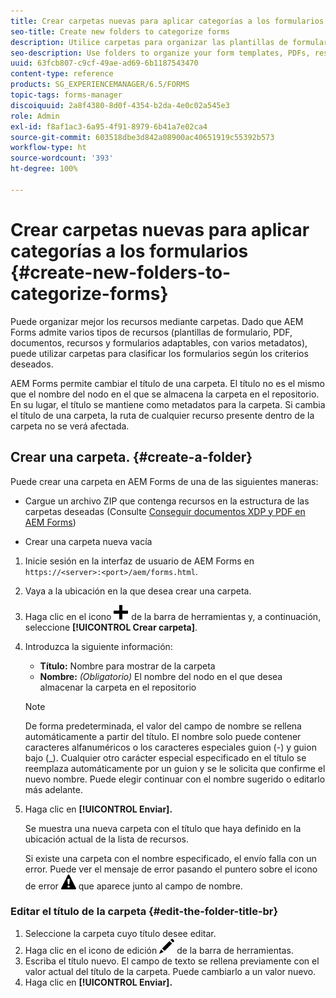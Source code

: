 ```yaml
---
title: Crear carpetas nuevas para aplicar categorías a los formularios
seo-title: Create new folders to categorize forms
description: Utilice carpetas para organizar las plantillas de formulario, los PDF, los recursos y los formularios adaptables.
seo-description: Use folders to organize your form templates, PDFs, resources, and adaptive forms.
uuid: 63fcb807-c9cf-49ae-ad69-6b1187543470
content-type: reference
products: SG_EXPERIENCEMANAGER/6.5/FORMS
topic-tags: forms-manager
discoiquuid: 2a8f4380-8d0f-4354-b2da-4e0c02a545e3
role: Admin
exl-id: f8af1ac3-6a95-4f91-8979-6b41a7e02ca4
source-git-commit: 603518dbe3d842a08900ac40651919c55392b573
workflow-type: ht
source-wordcount: '393'
ht-degree: 100%

---
```


# Crear carpetas nuevas para aplicar categorías a los formularios {#create-new-folders-to-categorize-forms}

Puede organizar mejor los recursos mediante carpetas. Dado que AEM Forms admite varios tipos de recursos (plantillas de formulario, PDF, documentos, recursos y formularios adaptables, con varios metadatos), puede utilizar carpetas para clasificar los formularios según los criterios deseados.

AEM Forms permite cambiar el título de una carpeta. El título no es el mismo que el nombre del nodo en el que se almacena la carpeta en el repositorio. En su lugar, el título se mantiene como metadatos para la carpeta. Si cambia el título de una carpeta, la ruta de cualquier recurso presente dentro de la carpeta no se verá afectada.

## Crear una carpeta. {#create-a-folder}

Puede crear una carpeta en AEM Forms de una de las siguientes maneras:

* Cargue un archivo ZIP que contenga recursos en la estructura de las carpetas deseadas (Consulte [Conseguir documentos XDP y PDF en AEM Forms](/help/forms/using/get-xdp-pdf-documents-aem.md))

* Crear una carpeta nueva vacía

1. Inicie sesión en la interfaz de usuario de AEM Forms en `https://<server>:<port>/aem/forms.html`.
1. Vaya a la ubicación en la que desea crear una carpeta.
1. Haga clic en el icono ![aem6forms_add](assets/aem6forms_add.png) de la barra de herramientas y, a continuación, seleccione **[!UICONTROL Crear carpeta]**.

1. Introduzca la siguiente información:

   * **Título:** Nombre para mostrar de la carpeta
   * **Nombre:** *(Obligatorio)* El nombre del nodo en el que desea almacenar la carpeta en el repositorio

   >[!NOTE]
   >
   >De forma predeterminada, el valor del campo de nombre se rellena automáticamente a partir del título. El nombre solo puede contener caracteres alfanuméricos o los caracteres especiales guion (-) y guion bajo (_). Cualquier otro carácter especial especificado en el título se reemplaza automáticamente por un guion y se le solicita que confirme el nuevo nombre. Puede elegir continuar con el nombre sugerido o editarlo más adelante.

1. Haga clic en **[!UICONTROL Enviar].**

   Se muestra una nueva carpeta con el título que haya definido en la ubicación actual de la lista de recursos.

   Si existe una carpeta con el nombre especificado, el envío falla con un error. Puede ver el mensaje de error pasando el puntero sobre el icono de error ![aem6forms_error_alert](assets/aem6forms_error_alert.png) que aparece junto al campo de nombre.

### Editar el título de la carpeta {#edit-the-folder-title-br}

1. Seleccione la carpeta cuyo título desee editar.
1. Haga clic en el icono de edición ![aem6forms_edit](assets/aem6forms_edit.png) de la barra de herramientas.
1. Escriba el título nuevo. El campo de texto se rellena previamente con el valor actual del título de la carpeta. Puede cambiarlo a un valor nuevo.
1. Haga clic en **[!UICONTROL Enviar].**
